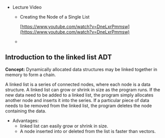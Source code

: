 - Lecture Video
    - Creating the Node of a Single List
        
        [https://www.youtube.com/watch?v=DneLxrPmmsw](https://www.youtube.com/watch?v=DneLxrPmmsw)
        
    - 

## Introduction to the linked list ADT

**Concept:** Dynamically allocated data structures may be linked together in memory to form a chain.

A linked list is a series of connected nodes, where each node is a data structure. A linked list can grow or shrink in size as the program runs. If the new data need to be added to a linked list, the program simply allocates another node and inserts it into the series. If a particular piece of data needs to be removed from the linked list, the program deletes the node containing the data. 

- Advantages:
    - linked list can easily grow or shrink in size.
    - A node inserted into or deleted from the list is faster than vectors.
